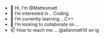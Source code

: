 - 👋 Hi, I’m @Mattexmatt
- 👀 I’m interested in .. Coding 
- 🌱 I’m currently learning ...C++
- 💞️ I’m looking to collaborate on ...
- 📫 How to reach me ... @allanmatt14 on ig

<!---
Mattexmatt/Mattexmatt is a ✨ special ✨ repository because its `README.md` (this file) appears on your GitHub profile.
You can click the Preview link to take a look at your changes.
--->
